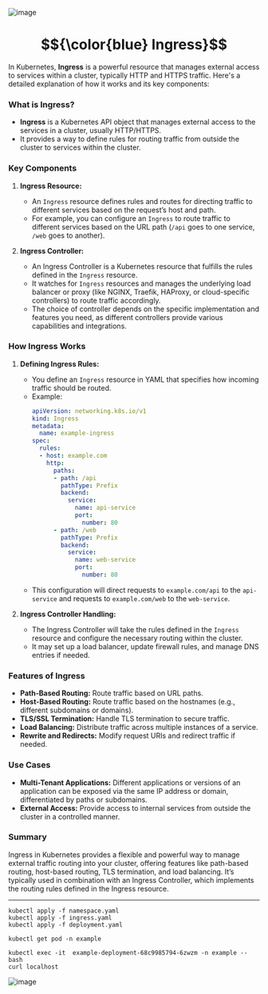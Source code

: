 

![image](https://github.com/user-attachments/assets/6da07273-2a56-47b9-b553-95ab921409c6)












# $${\color{blue} Ingress}$$


In Kubernetes, **Ingress** is a powerful resource that manages external access to services within a cluster, typically HTTP and HTTPS traffic. Here's a detailed explanation of how it works and its key components:

### What is Ingress?

- **Ingress** is a Kubernetes API object that manages external access to the services in a cluster, usually HTTP/HTTPS.
- It provides a way to define rules for routing traffic from outside the cluster to services within the cluster.

### Key Components

1. **Ingress Resource:**
   - An `Ingress` resource defines rules and routes for directing traffic to different services based on the request’s host and path.
   - For example, you can configure an `Ingress` to route traffic to different services based on the URL path (`/api` goes to one service, `/web` goes to another).

2. **Ingress Controller:**
   - An Ingress Controller is a Kubernetes resource that fulfills the rules defined in the `Ingress` resource. 
   - It watches for `Ingress` resources and manages the underlying load balancer or proxy (like NGINX, Traefik, HAProxy, or cloud-specific controllers) to route traffic accordingly.
   - The choice of controller depends on the specific implementation and features you need, as different controllers provide various capabilities and integrations.

### How Ingress Works

1. **Defining Ingress Rules:**
   - You define an `Ingress` resource in YAML that specifies how incoming traffic should be routed.
   - Example:
     ```yaml
     apiVersion: networking.k8s.io/v1
     kind: Ingress
     metadata:
       name: example-ingress
     spec:
       rules:
       - host: example.com
         http:
           paths:
           - path: /api
             pathType: Prefix
             backend:
               service:
                 name: api-service
                 port:
                   number: 80
           - path: /web
             pathType: Prefix
             backend:
               service:
                 name: web-service
                 port:
                   number: 80
     ```
   - This configuration will direct requests to `example.com/api` to the `api-service` and requests to `example.com/web` to the `web-service`.

2. **Ingress Controller Handling:**
   - The Ingress Controller will take the rules defined in the `Ingress` resource and configure the necessary routing within the cluster.
   - It may set up a load balancer, update firewall rules, and manage DNS entries if needed.

### Features of Ingress

- **Path-Based Routing:** Route traffic based on URL paths.
- **Host-Based Routing:** Route traffic based on the hostnames (e.g., different subdomains or domains).
- **TLS/SSL Termination:** Handle TLS termination to secure traffic.
- **Load Balancing:** Distribute traffic across multiple instances of a service.
- **Rewrite and Redirects:** Modify request URIs and redirect traffic if needed.

### Use Cases

- **Multi-Tenant Applications:** Different applications or versions of an application can be exposed via the same IP address or domain, differentiated by paths or subdomains.
- **External Access:** Provide access to internal services from outside the cluster in a controlled manner.

### Summary

Ingress in Kubernetes provides a flexible and powerful way to manage external traffic routing into your cluster, offering features like path-based routing, host-based routing, TLS termination, and load balancing. It’s typically used in combination with an Ingress Controller, which implements the routing rules defined in the Ingress resource.



------------------------------------------------------------------------------------------------------------------------------------------------------------------------------------------



````
kubectl apply -f namespace.yaml
kubectl apply -f ingress.yaml
kubectl apply -f deployment.yaml
````
````
kubectl get pod -n example
````
````
kubectl exec -it  example-deployment-68c9985794-6zwzm -n example -- bash
curl localhost
````




![image](https://github.com/user-attachments/assets/1a57749d-f215-44df-a3dc-2acc78a4d6c9)
